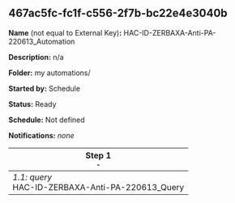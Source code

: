 ## 467ac5fc-fc1f-c556-2f7b-bc22e4e3040b

**Name** (not equal to External Key)**:** HAC-ID-ZERBAXA-Anti-PA-220613_Automation

**Description:** n/a

**Folder:** my automations/

**Started by:** Schedule

**Status:** Ready

**Schedule:** Not defined

**Notifications:** _none_


| Step 1<br>_<small>-</small>_ |
| --- |
| _1.1: query_<br>HAC-ID-ZERBAXA-Anti-PA-220613_Query |

